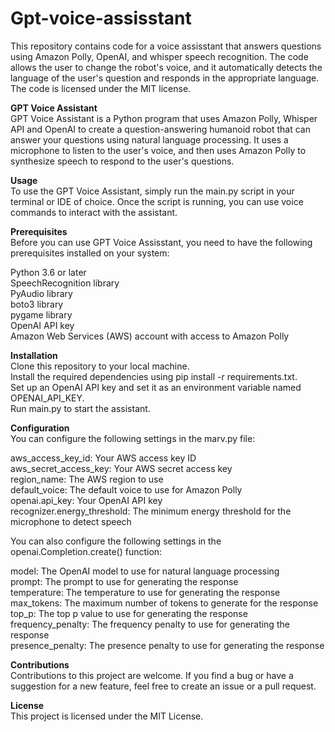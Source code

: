 # Gpt-voice-assisstant  
This repository contains code for a voice assisstant that answers questions using Amazon Polly, OpenAI, and whisper speech recognition. The code allows the user to change the robot's voice, and it automatically detects the language of the user's question and responds in the appropriate language. The code is licensed under the MIT license.


**GPT Voice Assistant**  
GPT Voice Assistant is a Python program that uses Amazon Polly, Whisper API and OpenAI to create a question-answering humanoid robot that can answer your questions using natural language processing. It uses a microphone to listen to the user's voice, and then uses Amazon Polly to synthesize speech to respond to the user's questions.

**Usage**  
To use the GPT Voice Assistant, simply run the main.py script in your terminal or IDE of choice. Once the script is running, you can use voice commands to interact with the assistant.  

**Prerequisites**  
Before you can use GPT Voice Assisstant, you need to have the following prerequisites installed on your system:  

Python 3.6 or later  
SpeechRecognition library  
PyAudio library  
boto3 library  
pygame library  
OpenAI API key  
Amazon Web Services (AWS) account with access to Amazon Polly  

**Installation**  
Clone this repository to your local machine.  
Install the required dependencies using pip install -r requirements.txt.  
Set up an OpenAI API key and set it as an environment variable named OPENAI_API_KEY.  
Run main.py to start the assistant.  

**Configuration**  
You can configure the following settings in the marv.py file:

aws_access_key_id: Your AWS access key ID  
aws_secret_access_key: Your AWS secret access key  
region_name: The AWS region to use  
default_voice: The default voice to use for Amazon Polly  
openai.api_key: Your OpenAI API key  
recognizer.energy_threshold: The minimum energy threshold for the microphone to detect speech  

You can also configure the following settings in the openai.Completion.create() function:  

model: The OpenAI model to use for natural language processing  
prompt: The prompt to use for generating the response  
temperature: The temperature to use for generating the response  
max_tokens: The maximum number of tokens to generate for the response  
top_p: The top p value to use for generating the response  
frequency_penalty: The frequency penalty to use for generating the response  
presence_penalty: The presence penalty to use for generating the response  


**Contributions**  
Contributions to this project are welcome. If you find a bug or have a suggestion for a new feature, feel free to create an issue or a pull request.

**License**  
This project is licensed under the MIT License.
